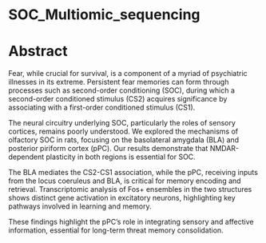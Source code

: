 # SOC_Multiomic_sequencing

# Abstract

Fear, while crucial for survival, is a component of a myriad of psychiatric illnesses in its extreme. Persistent fear memories can form through processes such as second-order conditioning (SOC), during which a second-order conditioned stimulus (CS2) acquires significance by associating with a first-order conditioned stimulus (CS1).

The neural circuitry underlying SOC, particularly the roles of sensory cortices, remains poorly understood. We explored the mechanisms of olfactory SOC in rats, focusing on the basolateral amygdala (BLA) and posterior piriform cortex (pPC). Our results demonstrate that NMDAR-dependent plasticity in both regions is essential for SOC. 

The BLA mediates the CS2-CS1 association, while the pPC, receiving inputs from the locus coeruleus and BLA, is critical for memory encoding and retrieval. Transcriptomic analysis of Fos+ ensembles in the two structures shows distinct gene activation in excitatory neurons, highlighting key pathways involved in learning and memory.

These findings highlight the pPC’s role in integrating sensory and affective information, essential for long-term threat memory consolidation.
